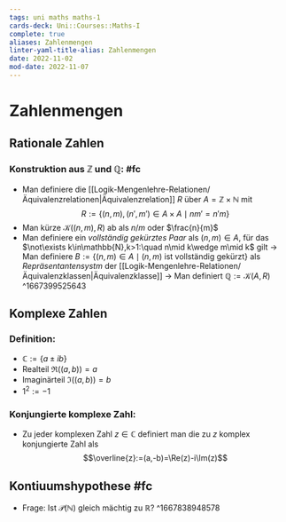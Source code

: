 ```yaml
---
tags: uni maths maths-1
cards-deck: Uni::Courses::Maths-I
complete: true
aliases: Zahlenmengen
linter-yaml-title-alias: Zahlenmengen
date: 2022-11-02
mod-date: 2022-11-07
---
```


# Zahlenmengen

## Rationale Zahlen

### Konstruktion aus $\mathbb{Z}$ und $\mathbb{Q}$: #fc
- Man definiere die [[Logik-Mengenlehre-Relationen/Äquivalenzrelationen|Äquivalenzrelation]] $R$ über $A=\mathbb{Z\times N}$ mit $$R:=\{(n,m),(n',m')\in A\times A\mid nm'=n'm\}$$
- Man kürze $\mathcal{K}((n,m),R)$ ab als $n/m$ oder $\frac{n}{m}$
- Man definiere ein *vollständig gekürztes Paar* als $(n,m)\in A,$ für das $\not\exists k\in\mathbb{N},k>1:\quad n\mid k\wedge m\mid k$ gilt
	-> Man definiere $B:=\{(n,m)\in A\mid (n,m)\text{ ist vollständig gekürzt}\}$ als *Repräsentantensystm* der [[Logik-Mengenlehre-Relationen/Äquivalenzklassen|Äquivalenzklasse]]
-> Man definiert $\mathbb{Q}:=\mathcal{K}(A,R)$
^1667399525643

## Komplexe Zahlen

### Definition:
- $\mathbb{C}:=\{a\pm ib\}$
- Realteil $\Re((a,b))=a$
- Imaginärteil $\Im((a,b))=b$
- $1^2:=-1$

### Konjungierte komplexe Zahl:
- Zu jeder komplexen Zahl $z\in\mathbb{C}$ definiert man die zu $z$ komplex konjungierte Zahl   als $$\overline{z}:=(a,-b)=\Re(z)-i\Im(z)$$

## Kontiuumshypothese #fc
- Frage: Ist $\mathcal{P}(\mathbb{N})$ gleich mächtig zu $\mathbb{R}$?
^1667838948578
